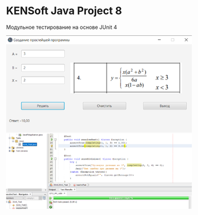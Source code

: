 # KENSoft Java Project 8
Модульное тестирование на основе JUnit 4

![Screenshot](screenshot.png)
![Screenshot](test.png)
